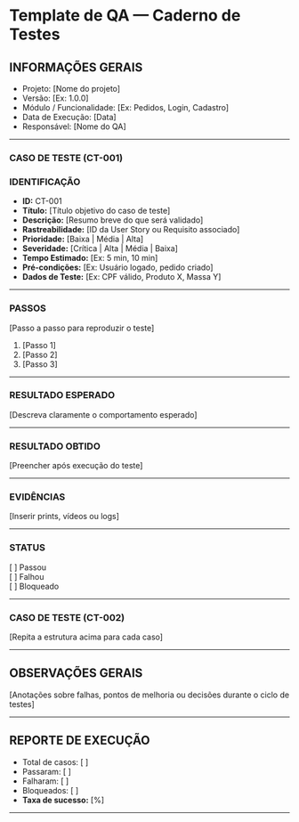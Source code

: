 # Template de QA — Caderno de Testes

## INFORMAÇÕES GERAIS
- Projeto: [Nome do projeto]
- Versão: [Ex: 1.0.0]
- Módulo / Funcionalidade: [Ex: Pedidos, Login, Cadastro]
- Data de Execução: [Data]
- Responsável: [Nome do QA]
---
### CASO DE TESTE (CT-001)
### IDENTIFICAÇÃO
- **ID:** CT-001  
- **Título:** [Título objetivo do caso de teste]  
- **Descrição:** [Resumo breve do que será validado]  
- **Rastreabilidade:** [ID da User Story ou Requisito associado]  
- **Prioridade:** [Baixa | Média | Alta]  
- **Severidade:** [Crítica | Alta | Média | Baixa]  
- **Tempo Estimado:** [Ex: 5 min, 10 min]  
- **Pré-condições:** [Ex: Usuário logado, pedido criado]  
- **Dados de Teste:** [Ex: CPF válido, Produto X, Massa Y]  
---
### PASSOS
[Passo a passo para reproduzir o teste]
1. [Passo 1]
2. [Passo 2]
3. [Passo 3]
---
### RESULTADO ESPERADO
[Descreva claramente o comportamento esperado]

---
### RESULTADO OBTIDO
[Preencher após execução do teste]

---
### EVIDÊNCIAS
[Inserir prints, vídeos ou logs]

---
### STATUS
[ ] Passou  
[ ] Falhou  
[ ] Bloqueado  

---
### CASO DE TESTE (CT-002)
[Repita a estrutura acima para cada caso]

---
## OBSERVAÇÕES GERAIS
[Anotações sobre falhas, pontos de melhoria ou decisões durante o ciclo de testes]

---

## REPORTE DE EXECUÇÃO
- Total de casos: [ ]
- Passaram: [ ]
- Falharam: [ ]
- Bloqueados: [ ]
- **Taxa de sucesso:** [%]
---